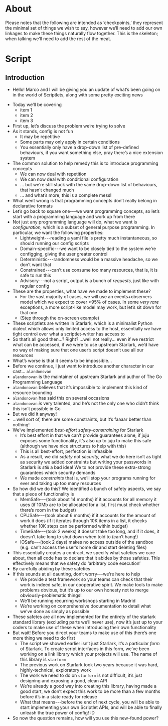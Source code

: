 # About

Please notes that the following are intended as ‘checkpoints,’ they represent the minimal set of things we wish to say, however we’ll need to add our own linkages to make these things naturally flow together. This is the skeleton; when talking we’ll need to add the rest of the meat.

# Script

## Introduction

* Hello! Marco and I will be giving you an update of what’s been going on in the world of Scriptlets, along with some pretty exciting news
- Today we’ll be covering
    * item 1
    * item 2
    * item 3
- First up, let’s discuss the problem we’re trying to solve
- As it stands, config is not fun
    - It may be repetitive
    - Some parts may only apply in certain conditions
    - You essentially only have a drop-down list of pre-defined behaviours, if you want something else, pray there’s a nice extension system
- The common solution to help remedy this is to introduce programming concepts
    - We can now deal with repetition
    - We can now deal with conditional configuration
    - ... but we’re still stuck with the same drop-down list of behaviours, that hasn’t changed much
    - ... and what’s more, this is a complete mess!
- What went wrong is that programming concepts don’t really belong in declarative formats
- Let’s go back to square one---we want programming concepts, so let’s start with a programming language and work up from there
- Not just any programming language will do, what we want is _configuration,_ which is a subset of general purpose programming. In particular, we want the following properties:
    - Lightweight---reading a yaml file is pretty much instantaneous, so should running our config scripts
    - Domain-specific---we want to be closely tied to the system we’re configging, giving the user greater control
    - Deterministic---randomness would be a massive headache, so we don’t want that
    - Constrained---can’t use consume too many resources, that is, it is safe to run this
    - Advisory---not a script, output is a bunch of _requests,_ just like with regular config
- These are the properties, what have we made to implement these?
    - For the vast majority of cases, we will use an events+observers model which we expect to cover >95% of cases.  In some _very rare_ exceptions, a more script-like model may work, but let’s sit down for that one
    - (Step through the on-screen example)
- These scriptlets are written in Starlark, which is a minimalist Python dialect which allows only limited access to the host, essentially _we_ have tight control over what a scriptlet-writer has access to
- So that’s all good then...? Right? ...well not really... even if we restrict what can be accessed, if we were to use upstream Starlark, we’d have no way of making sure that one user’s script doesn’t use all our resources
- What’s worse is that it seems to be impossible...
- Before we continue, I just want to introduce another character in our cast... `alandonovan`
- `alandonovan` is the maintainer of upstream Starlark and author of The Go Programming Language
- `alandonovan` believes that it’s impossible to implement this kind of resource bounding
- `alandonovan` has said this on several occasions
- `alandonovan` _is_ very talented, and he’s not the only one who didn’t think this isn’t possible in Go
- But we did it anyway!
- ...well sort of, there are some constraints, but it’s faaaar better than nothing!
- We’ve implemented _best-effort safety-constraining_ for Starlark
    - It’s best effort in that we can’t provide guarantees alone, if juju exposes some functionality, it’s also up to juju to make this safe (although we have nice structures to help with this)
    - This is all best-effort, perfection is infeasible
    - As a result, we did _safety_ not _security,_ what we do here isn’t as tight as security we added constraints but writing your passwords in Starlark is _still_ a bad idea! We to not provide these extra-strong guarantees which security demands
    - We made _constraints_ that is, we’ll stop your programs running for ever and taking up too many resources
- So how did we do this? We identified a bunch of safety aspects, we say that a piece of functionality is
    - MemSafe---(took about 14 months) if it accounts for all memory it uses (if 10Mb are to be allocated for a list, first must check whether there’s room in the budget)
    - CPUSafe---(took about 6 months) if it accounts for the amount of work it does (if it iterates through 10K items in a list, it checks whether 10K steps can be performed within budget)
    - TimeSafe---(took 2 weeks) it doesn’t take too long, and if it does, it doesn’t take long to shut down when told to (can’t hang!)
    - IOSafe---(took 2 days) makes no access outside of the sandbox (e.g. can’t access the user’s home dir and start deleting files)
- This essentially creates a contract, we specify what safeties we care about, then all code has to declare that it abides by those safeties. This effectively means that we safety do ‘arbitrary code execution’
- By carefully abiding by these safeties
- If this sounds at all daunting, don’t worry---we’re here to help
    - We provide a test framework so your teams can check that their work is indeed safe, in our cooperative spirit. We make tools to make problems obvious, but it’s up to our own honesty not to merge obviously-problematic things!
    - We’ll be running recurring workshops starting in Madrid
    - We’re working on comprehensive documentation to detail what we’ve done as simply as possible
- These safetes are all now implemented for the entirety of the starlark standard library (excluding parts we’ll never use), now it’s just up to your coders to make use of these when introducing their own functionality
- But wait! Before you direct your teams to make use of this there’s one more thing we need to do first
    - The script we showed earlier isn’t just Starlark, it’s a particular _form_ of Starlark. To create script interfaces in this form, we’ve been working on a link library which your projects will use. The name of this library is `starform`
    - The previous work on Starlark took two years because it was hard, highly-technical, exploratory work
    - The work we need to do on `starform` is not difficult, it’s just designing and exposing a good, clean API
    - We’re already a good way into creating this library, having made a good start, we don’t expect this work to be more than a few months before it’s in a state ready for release
    - What that means---before the end of next cycle, you will be able to start implementing your own Scriptlet APIs, and will be able to finally unleash the true power of config! :D
- So now the question remains, how will you use this new-found power?
